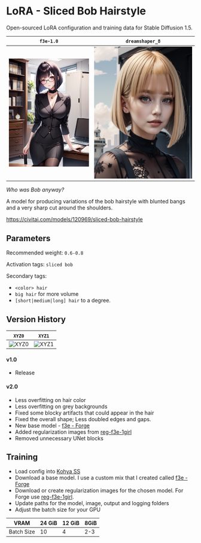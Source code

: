 # LoRA - Sliced Bob Hairstyle

Open-sourced LoRA configuration and training data for Stable Diffusion 1.5.

| `f3e-1.0`                       | `dreamshaper_8`                              |
|---------------------------------|----------------------------------------------|
| ![2D](2.0/f3e-1.0-dd9888cc.png) | ![Realistic](2.0/dreamshaper_8-b5f7371d.png) |

_Who was Bob anyway?_

A model for producing variations of the bob hairstyle with blunted bangs and a very sharp cut around the shoulders.

https://civitai.com/models/120969/sliced-bob-hairstyle

## Parameters

Recommended weight: `0.6-0.8`

Activation tags: `sliced bob`

Secondary tags:
* `<color> hair`
* `big hair` for more volume
* `[short|medium|long] hair` to a degree.

## Version History

| `XYZ0`                | `XYZ1`                |
|-----------------------|-----------------------|
| ![XYZ0](2.0/xyz0.png) | ![XYZ1](2.0/xyz1.png) |

#### v1.0

* Release

#### v2.0

* Less overfitting on hair color
* Less overfitting on grey backgrounds
* Fixed some blocky artifacts that could appear in the hair
* Fixed the overall shape; Less doubled edges and gaps.
* New base model - [f3e - Forge](https://civitai.com/models/160315)
* Added regularization images from [reg-f3e-1girl](https://github.com/n15g/reg-f3e-1girl)
* Removed unnecessary UNet blocks

## Training

* Load config into [Kohya SS](https://github.com/bmaltais/kohya_ss)
* Download a base model. I use a custom mix that I created called [f3e - Forge](https://civitai.com/models/160315)
* Download or create regularization images for the chosen model.
  For Forge use [reg-f3e-1girl](https://github.com/n15g/reg-f3e-1girl).
* Update paths for the model, image, output and logging folders
* Adjust the batch size for your GPU

| VRAM       | 24 GiB | 12 GiB | 8GiB |
|------------|--------|--------|------|
| Batch Size | 10     | 4      | 2-3  |
